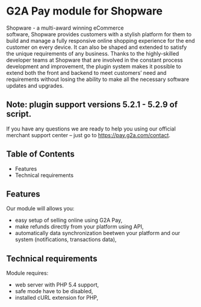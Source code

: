 # G2A Pay module for Shopware

Shopware - a multi-award winning eCommerce software, Shopware provides customers with a stylish platform for them to build and manage a fully responsive online shopping experience for the end customer on every device. It can also be shaped and extended to satisfy the unique requirements of any business. Thanks to the highly-skilled developer teams at Shopware that are involved in the constant process development and improvement, the plugin system makes it possible to extend both the front and backend to meet customers’ need and requirements without losing the ability to make all the necessary software updates and upgrades.

## Note: plugin support versions 5.2.1 - 5.2.9 of script.

If you have any questions we are ready to help you using our official 
merchant support center – just go to https://pay.g2a.com/contact.

## Table of Contents

- Features
- Technical requirements

## Features

Our module will allows you:

- easy setup of selling online using G2A Pay,
- make refunds directly from your platform using API,
- automatically data synchronization beetwen your platform and our system (notifications, transactions data),

## Technical requirements

Module requires:

- web server with PHP 5.4 support,
- safe mode have to be disabled,
- installed cURL extension for PHP,
